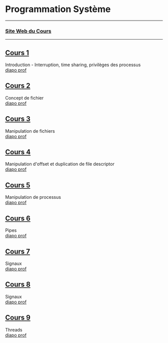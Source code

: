 # Programmation Système

---

### [Site Web du Cours](https://gforgeron.gitlab.io/progsys/cours/)

---

## [Cours 1](./cours_1.md)
Introduction - Interruption, time sharing, privilèges des processus  
[diapo prof](https://raymond-namyst.emi.u-bordeaux.fr/ens/ps/lectures/PS-Course-1.pdf)

## [Cours 2](./cours_2.md)
Concept de fichier  
[diapo prof](https://raymond-namyst.emi.u-bordeaux.fr/ens/ps/lectures/PS-Course-2.pdf)

## [Cours 3](./cours_3.md)
Manipulation de fichiers  
[diapo prof](https://raymond-namyst.emi.u-bordeaux.fr/ens/ps/lectures/PS-Course-2.pdf)

## [Cours 4](./cours_4.md)
Manipulation d'offset et duplication de file descriptor  
[diapo prof](https://raymond-namyst.emi.u-bordeaux.fr/ens/ps/lectures/PS-Course-2.pdf)

## [Cours 5](./cours_5.md)
Manipulation de processus  
[diapo prof](https://raymond-namyst.emi.u-bordeaux.fr/ens/ps/lectures/PS-Course-3.pdf)

## [Cours 6](./cours_6.md)
Pipes  
[diapo prof](https://raymond-namyst.emi.u-bordeaux.fr/ens/ps/lectures/PS-Course-4.pdf)

## [Cours 7](./cours_7.md)
Signaux  
[diapo prof](https://raymond-namyst.emi.u-bordeaux.fr/ens/ps/lectures/PS-Course-5.pdf)

## [Cours 8](./cours_8.md)
Signaux  
[diapo prof](https://raymond-namyst.emi.u-bordeaux.fr/ens/ps/lectures/PS-Course-5.pdf)

## [Cours 9](./cours_9.md)
Threads  
[diapo prof](https://raymond-namyst.emi.u-bordeaux.fr/ens/ps/lectures/PS-Course-5.pdf)

